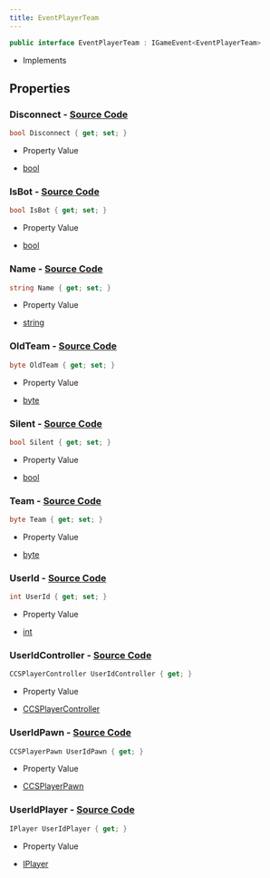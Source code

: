 ```yaml
---
title: EventPlayerTeam
---
```


```csharp
public interface EventPlayerTeam : IGameEvent<EventPlayerTeam>
```

- Implements

## Properties

### **Disconnect** - [Source Code](https://github.com/swiftly-solution/swiftlys2/blob/main/managed/src/SwiftlyS2.Generated/GameEvents/Interfaces/EventPlayerTeam.cs#L62)

```csharp
bool Disconnect { get; set; }
```

- Property Value

- [bool](https://learn.microsoft.com/dotnet/api/system.boolean)

### **IsBot** - [Source Code](https://github.com/swiftly-solution/swiftlys2/blob/main/managed/src/SwiftlyS2.Generated/GameEvents/Interfaces/EventPlayerTeam.cs#L79)

```csharp
bool IsBot { get; set; }
```

- Property Value

- [bool](https://learn.microsoft.com/dotnet/api/system.boolean)

### **Name** - [Source Code](https://github.com/swiftly-solution/swiftlys2/blob/main/managed/src/SwiftlyS2.Generated/GameEvents/Interfaces/EventPlayerTeam.cs#L72)

```csharp
string Name { get; set; }
```

- Property Value

- [string](https://learn.microsoft.com/dotnet/api/system.string)

### **OldTeam** - [Source Code](https://github.com/swiftly-solution/swiftlys2/blob/main/managed/src/SwiftlyS2.Generated/GameEvents/Interfaces/EventPlayerTeam.cs#L55)

```csharp
byte OldTeam { get; set; }
```

- Property Value

- [byte](https://learn.microsoft.com/dotnet/api/system.byte)

### **Silent** - [Source Code](https://github.com/swiftly-solution/swiftlys2/blob/main/managed/src/SwiftlyS2.Generated/GameEvents/Interfaces/EventPlayerTeam.cs#L67)

```csharp
bool Silent { get; set; }
```

- Property Value

- [bool](https://learn.microsoft.com/dotnet/api/system.boolean)

### **Team** - [Source Code](https://github.com/swiftly-solution/swiftlys2/blob/main/managed/src/SwiftlyS2.Generated/GameEvents/Interfaces/EventPlayerTeam.cs#L48)

```csharp
byte Team { get; set; }
```

- Property Value

- [byte](https://learn.microsoft.com/dotnet/api/system.byte)

### **UserId** - [Source Code](https://github.com/swiftly-solution/swiftlys2/blob/main/managed/src/SwiftlyS2.Generated/GameEvents/Interfaces/EventPlayerTeam.cs#L41)

```csharp
int UserId { get; set; }
```

- Property Value

- [int](https://learn.microsoft.com/dotnet/api/system.int32)

### **UserIdController** - [Source Code](https://github.com/swiftly-solution/swiftlys2/blob/main/managed/src/SwiftlyS2.Generated/GameEvents/Interfaces/EventPlayerTeam.cs#L23)

```csharp
CCSPlayerController UserIdController { get; }
```

- Property Value

- [CCSPlayerController](/docs/api/shared/schemadefinitions/ccsplayercontroller)

### **UserIdPawn** - [Source Code](https://github.com/swiftly-solution/swiftlys2/blob/main/managed/src/SwiftlyS2.Generated/GameEvents/Interfaces/EventPlayerTeam.cs#L30)

```csharp
CCSPlayerPawn UserIdPawn { get; }
```

- Property Value

- [CCSPlayerPawn](/docs/api/shared/schemadefinitions/ccsplayerpawn)

### **UserIdPlayer** - [Source Code](https://github.com/swiftly-solution/swiftlys2/blob/main/managed/src/SwiftlyS2.Generated/GameEvents/Interfaces/EventPlayerTeam.cs#L34)

```csharp
IPlayer UserIdPlayer { get; }
```

- Property Value

- [IPlayer](/docs/api/shared/players/iplayer)

